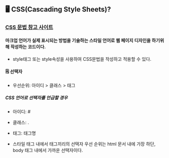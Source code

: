 ## 🖥️ CSS(Cascading Style Sheets)?

### [CSS 문법 참고 사이트](https://devdocs.io/css/)

#### 마크업 언어가 실제 표시되는 방법을 기술하는 스타일 언어로 웹 페이지 디자인을 하기위해 작성하는 코드이다.

- style태그 또는 style속성을 사용하여 CSS문법을 작성하고 적용할 수 있다.

#### 🗒️ 선택자

- 우선순위: 아이디 > 클래스 > 태그

##### CSS 언어로 선택자를 언급할 경우

- 아이디: #
- 클래스: .
- 태그: 태그명

- 스타일 태그 내에서 태그끼리의 선택자 우선 순위는 html 문서 내에 가장 하단, body 태그 내에서 가까운 선택자이다.
